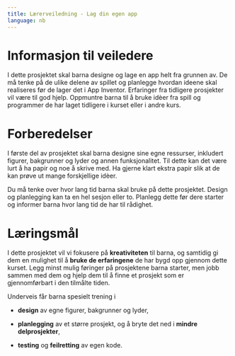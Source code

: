 ```yaml
---
title: Lærerveiledning - Lag din egen app
language: nb
---
```



# Informasjon til veiledere

I dette prosjektet skal barna designe og lage en app helt fra grunnen av. De må
tenke på de ulike delene av spillet og planlegge hvordan ideene skal realiseres
før de lager det i App Inventor. Erfaringer fra tidligere prosjekter vil være
til god hjelp. Oppmuntre barna til å bruke idèer fra spill og programmer de har
laget tidligere i kurset eller i andre kurs.


# Forberedelser

I første del av prosjektet skal barna designe sine egne ressurser, inkludert
figurer, bakgrunner og lyder og annen funksjonalitet. Til dette kan det være
lurt å ha papir og noe å skrive med. Ha gjerne klart ekstra papir slik at de kan
prøve ut mange forskjellige idèer.

Du må tenke over hvor lang tid barna skal bruke på dette prosjektet. Design og
planlegging kan ta en hel sesjon eller to. Planlegg dette før dere starter og
informer barna hvor lang tid de har til rådighet.


# Læringsmål

I dette prosjektet vil vi fokusere på __kreativiteten__ til barna, og samtidig
gi dem en mulighet til å __bruke de erfaringene__ de har bygd opp gjennom dette
kurset. Legg minst mulig føringer på prosjektene barna starter, men jobb sammen
med dem og hjelp dem til å finne et prosjekt som er gjennomførbart i den
tilmålte tiden.

Underveis får barna spesielt trening i

+ __design__ av egne figurer, bakgrunner og lyder,

+ __planlegging__ av et større prosjekt, og å bryte det ned i __mindre
  delprosjekter__,

+ __testing__ og __feilretting__ av egen kode.
